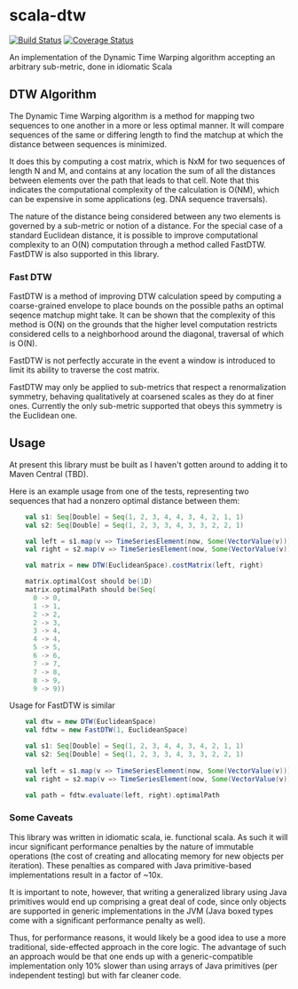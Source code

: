 # scala-dtw

[![Build Status](https://travis-ci.org/madsync/scala-dtw.svg?branch=master)](https://travis-ci.org/madsync/scala-dtw.svg?branch=master)
[![Coverage Status](https://coveralls.io/repos/github/madsync/scala-dtw/badge.svg)](https://coveralls.io/github/madsync/scala-dtw)

An implementation of the Dynamic Time Warping algorithm accepting an arbitrary sub-metric, done in idiomatic Scala

## DTW Algorithm

The Dynamic Time Warping algorithm is a method for mapping two sequences to one another in a more or less optimal manner. 
It will compare sequences of the same or differing length to find the matchup at which the distance between sequences is
minimized.

It does this by computing a cost matrix, which is NxM for two sequences of length N and M, and contains at any location
the sum of all the distances between elements over the path that leads to that cell. Note that this indicates the computational
complexity of the calculation is O(NM), which can be expensive in some applications (eg. DNA sequence traversals).

The nature of the distance being considered between any two elements is governed by a sub-metric or notion of a distance.
For the special case of a standard Euclidean distance, it is possible to improve computational complexity to an O(N)
computation through a method called FastDTW. FastDTW is also supported in this library.

### Fast DTW

FastDTW is a method of improving DTW calculation speed by computing a coarse-grained envelope to place bounds on the possible 
paths an optimal seqence matchup might take. It can be shown that the complexity of this method is O(N) on the grounds that
the higher level computation restricts considered cells to a neighborhood around the diagonal, traversal of which is O(N).

FastDTW is not perfectly accurate in the event a window is introduced to limit its ability to traverse the cost matrix.

FastDTW may only be applied to sub-metrics that respect a renormalization symmetry, behaving qualitatively at coarsened
scales as they do at finer ones. Currently the only sub-metric supported that obeys this symmetry is
the Euclidean one.

## Usage

At present this library must be built as I haven't gotten around to adding it to Maven Central (TBD).

Here is an example usage from one of the tests, representing two sequences that had a nonzero optimal distance 
between them:

```scala
    val s1: Seq[Double] = Seq(1, 2, 3, 4, 4, 3, 4, 2, 1, 1)
    val s2: Seq[Double] = Seq(1, 2, 3, 3, 4, 3, 3, 2, 2, 1)

    val left = s1.map(v => TimeSeriesElement(now, Some(VectorValue(v))))
    val right = s2.map(v => TimeSeriesElement(now, Some(VectorValue(v))))

    val matrix = new DTW(EuclideanSpace).costMatrix(left, right)

    matrix.optimalCost should be(1D)
    matrix.optimalPath should be(Seq(
      0 -> 0,
      1 -> 1,
      2 -> 2,
      2 -> 3,
      3 -> 4,
      4 -> 4,
      5 -> 5,
      6 -> 6,
      7 -> 7,
      7 -> 8,
      8 -> 9,
      9 -> 9))
```

Usage for FastDTW is similar
```scala
    val dtw = new DTW(EuclideanSpace)
    val fdtw = new FastDTW(1, EuclideanSpace)

    val s1: Seq[Double] = Seq(1, 2, 3, 4, 4, 3, 4, 2, 1, 1)
    val s2: Seq[Double] = Seq(1, 2, 3, 3, 4, 3, 3, 2, 2, 1)
    
    val left = s1.map(v => TimeSeriesElement(now, Some(VectorValue(v))))
    val right = s2.map(v => TimeSeriesElement(now, Some(VectorValue(v))))

    val path = fdtw.evaluate(left, right).optimalPath
```

### Some Caveats

This library was written in idiomatic scala, ie. functional scala. As such it will incur significant performance penalties by the nature 
of immutable operations (the cost of creating and allocating memory for new objects per iteration). These penalties as compared 
with Java primitive-based implementations result in a factor of ~10x.

It is important to note, however, that writing a generalized library using Java primitives would end up comprising a great deal of code,
since only objects are supported in generic implementations in the JVM (Java boxed types come with a significant performance 
penalty as well).

Thus, for performance reasons, it would likely be a good idea to use a more traditional, side-effected approach in the core logic.
The advantage of such an approach would be that one ends up with a generic-compatible implementation only 10% slower than
using arrays of Java primitives (per independent testing) but with far cleaner code. 
